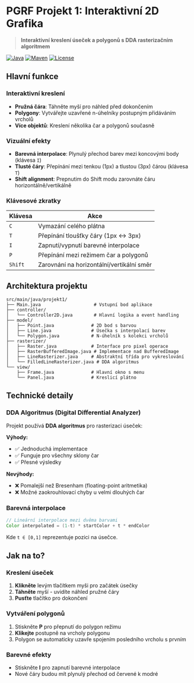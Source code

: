 # PGRF Projekt 1: Interaktivní 2D Grafika

> **Interaktivní kreslení úseček a polygonů s DDA rasterizačním algoritmem**

[![Java](https://img.shields.io/badge/Java-17+-orange.svg)](https://www.oracle.com/java/)
[![Maven](https://img.shields.io/badge/Maven-3.6+-blue.svg)](https://maven.apache.org/)
[![License](https://img.shields.io/badge/License-Educational-green.svg)](LICENSE)

## Hlavní funkce

### **Interaktivní kreslení**
- **Pružná čára**: Táhněte myší pro náhled před dokončením
- **Polygony**: Vytvářejte uzavřené n-úhelníky postupným přidáváním vrcholů
- **Více objektů**: Kreslení několika čar a polygonů současně

### **Vizuální efekty**
- **Barevná interpolace**: Plynulý přechod barev mezi koncovými body (klávesa `I`)
- **Tlusté čáry**: Přepínání mezi tenkou (1px) a tlustou (3px) čárou (klávesa `T`)
- **Shift alignment**: Prepnutim do Shift modu zarovnáte čáru horizontálně/vertikálně

### **Klávesové zkratky**
| Klávesa | Akce |
|---------|------|
| `C` | Vymazání celého plátna |
| `T` | Přepínání tloušťky čáry (1px ↔ 3px) |
| `I` | Zapnutí/vypnutí barevné interpolace |
| `P` | Přepínání mezi režimem čar a polygonů |
| `Shift` | Zarovnání na horizontální/vertikální směr |

## Architektura projektu

```
src/main/java/projekt1/
├── Main.java                    # Vstupní bod aplikace
├── controller/
│   └── Controller2D.java        # Hlavní logika a event handling
├── model/
│   ├── Point.java              # 2D bod s barvou
│   ├── Line.java               # Úsečka s interpolací barev
│   └── Polygon.java            # N-úhelník s kolekci vrcholů
├── rasterizer/
│   ├── Raster.java             # Interface pro pixel operace
│   ├── RasterBufferedImage.java # Implementace nad BufferedImage
│   ├── LineRasterizer.java     # Abstraktní třída pro vykreslování
│   └── FilledLineRasterizer.java # DDA algoritmus
└── view/
    ├── Frame.java              # Hlavní okno s menu
    └── Panel.java              # Kreslicí plátno
```

## Technické detaily

### DDA Algoritmus (Digital Differential Analyzer)
Projekt používá **DDA algoritmus** pro rasterizaci úseček:

**Výhody:**
- ✅ Jednoduchá implementace
- ✅ Funguje pro všechny sklony čar
- ✅ Přesné výsledky

**Nevýhody:**
- ❌ Pomalejší než Bresenham (floating-point aritmetika)
- ❌ Možné zaokrouhlovací chyby u velmi dlouhých čar

### Barevná interpolace
```java
// Lineární interpolace mezi dvěma barvami
Color interpolated = (1-t) * startColor + t * endColor
```
Kde `t ∈ [0,1]` reprezentuje pozici na úsečce.

## Jak na to?

### Kreslení úseček
1. **Klikněte** levým tlačítkem myši pro začátek úsečky
2. **Táhněte** myší - uvidíte náhled pružné čáry
3. **Pusťte** tlačítko pro dokončení

### Vytváření polygonů  
1. Stiskněte **P** pro přepnutí do polygon režimu
2. **Klikejte** postupně na vrcholy polygonu
3. Polygon se automaticky uzavře spojením posledního vrcholu s prvním

### Barevné efekty
- Stiskněte **I** pro zapnutí barevné interpolace
- Nové čáry budou mít plynulý přechod od červené k modré

